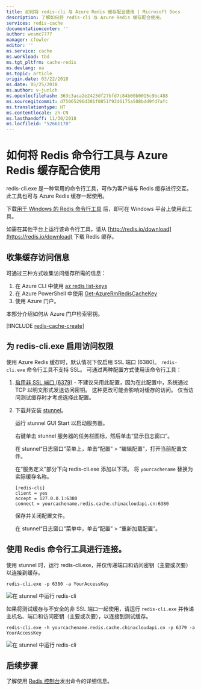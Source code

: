 ```yaml
---
title: 如何将 redis-cli 与 Azure Redis 缓存配合使用 | Microsoft Docs
description: 了解如何将 redis-cli 与 Azure Redis 缓存配合使用。
services: redis-cache
documentationcenter: ''
author: wesmc7777
manager: cfowler
editor: ''
ms.service: cache
ms.workload: tbd
ms.tgt_pltfrm: cache-redis
ms.devlang: na
ms.topic: article
origin.date: 03/22/2018
ms.date: 05/25/2018
ms.author: v-junlch
ms.openlocfilehash: 363c3aca2e2423df27bfd7c84b00b0015c9bc488
ms.sourcegitcommit: d75065296d301f0851f93d6175a508bdd9fd7afc
ms.translationtype: HT
ms.contentlocale: zh-CN
ms.lasthandoff: 11/30/2018
ms.locfileid: "52661170"
---
```

# <a name="how-to-use-the-redis-command-line-tool-with-azure-redis-cache"></a>如何将 Redis 命令行工具与 Azure Redis 缓存配合使用

redis-cli.exe 是一种常用的命令行工具，可作为客户端与 Redis 缓存进行交互。 此工具也可与 Azure Redis 缓存一起使用。

下载[用于 Windows 的 Redis 命令行工具](https://github.com/MSOpenTech/redis/releases/) 后，即可在 Windows 平台上使用此工具。 

如需在其他平台上运行该命令行工具，请从 [http://redis.io/download](https://redis.io/download) 下载 Redis 缓存。

## <a name="gather-cache-access-information"></a>收集缓存访问信息

可通过三种方式收集访问缓存所需的信息：

1. 在 Azure CLI 中使用 [az redis list-keys](/cli/redis?view=azure-cli-latest#az-redis-list-keys)
2. 在 Azure PowerShell 中使用 [Get-AzureRmRedisCacheKey](https://docs.microsoft.com/powershell/module/azurerm.rediscache/Get-AzureRmRedisCacheKey?view=azurermps-4.4.1)
3. 使用 Azure 门户。

本部分介绍如何从 Azure 门户检索密钥。

[!INCLUDE [redis-cache-create](../../includes/redis-cache-access-keys.md)]


## <a name="enable-access-for-redis-cliexe"></a>为 redis-cli.exe 启用访问权限

使用 Azure Redis 缓存时，默认情况下仅启用 SSL 端口 (6380)。 `redis-cli.exe` 命令行工具不支持 SSL。 可通过两种配置方式使用该命令行工具：

1. [启用非 SSL 端口 (6379)](cache-configure.md#access-ports) - 不建议采用此配置，因为在此配置中，系统通过 TCP 以明文形式发送访问密钥。 这种更改可能会影响对缓存的访问。 仅当访问测试缓存时才考虑选择此配置。

2. 下载并安装 [stunnel](https://www.stunnel.org/downloads.html)。

    运行 stunnel GUI Start 以启动服务器。

    右键单击 stunnel 服务器的任务栏图标，然后单击“显示日志窗口”。

    在 stunnel“日志窗口”菜单上，单击“配置” > “编辑配置”，打开当前配置文件。

    在“服务定义”部分下向 redis-cli.exe 添加以下项。 将 `yourcachename` 替换为实际缓存名称。 

    ```
    [redis-cli]
    client = yes
    accept = 127.0.0.1:6380
    connect = yourcachename.redis.cache.chinacloudapi.cn:6380
    ```

    保存并关闭配置文件。 
  
    在 stunnel“日志窗口”菜单中，单击“配置” > “重新加载配置”。


## <a name="connect-using-the-redis-command-line-tool"></a>使用 Redis 命令行工具进行连接。

使用 stunnel 时，运行 redis-cli.exe，并仅传递端口和访问密钥（主要或次要）以连接到缓存。

```
redis-cli.exe -p 6380 -a YourAccessKey
```

![在 stunnel 中运行 redis-cli](./media/cache-how-to-redis-cli-tool/cache-redis-cli-stunnel.png)

如果将测试缓存与不安全的非 SSL 端口一起使用，请运行 `redis-cli.exe` 并传递主机名、端口和访问密钥（主要或次要），以连接到测试缓存。

```
redis-cli.exe -h yourcachename.redis.cache.chinacloudapi.cn -p 6379 -a YourAccessKey
```

![在 stunnel 中运行 redis-cli](./media/cache-how-to-redis-cli-tool/cache-redis-cli-non-ssl.png)




## <a name="next-steps"></a>后续步骤

了解使用 [Redis 控制台](cache-configure.md#redis-console)发出命令的详细信息。


